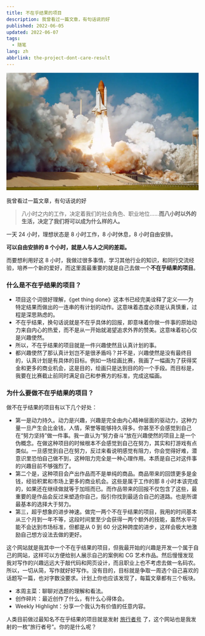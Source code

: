 ```yaml
---
title: 不在乎结果的项目
description: 我曾看过一篇文章，有句话说的好
published: 2022-06-05
updated: 2022-06-07
tags:
  - 随笔
lang: zh
abbrlink: the-project-dont-care-result
---
```


![cover](./_images/不在乎结果的项目-1754476917625.webp)

我曾看过一篇文章，有句话说的好

> 八小时之内的工作，决定着我们的社会角色、职业地位……**而八小时以外的生活，决定了我们将可以成为什么样的人。**

一天 24 小时，理想状态是 8 小时工作，8 小时休息，8 小时自由安排。

**可以自由安排的 8 个小时，就是人与人之间的差距。**

而要想利用好这 8 小时，我做过很多事情，学习其他行业的知识，和同行交流经验，培养一个新的爱好，而这里面最重要的就是自己去做一个**不在乎结果的项目**。

### 什么是不在乎结果的项目？

- 项目这个词很好理解，《get thing done》这本书已经完美诠释了定义——为特定结果而做出的一连串的有计划的动作。这意味着态度必须是认真慎重，过程是深思熟虑的。
- 不在乎结果，换句话说就是不在乎具体的回报，即意味着你做一件事的原始动力来自内心的热爱，而不是从一开始就渴望追求外界的赞美。这意味着初心仅是兴趣使然。
- 所以，不在乎结果的项目就是一件兴趣使然且认真计划的事。
- 都兴趣使然了那认真计划岂不是很矛盾吗？并不是，兴趣使然是没有最终目的，认真计划是有具体的目标。例如一场绘画比赛，我画了一幅画为了获得奖金和更多的商业机会，这是目的，绘画只是达到目的的一个手段。而目标是，我要在比赛截止前同时满足自己和参赛方的标准，完成这幅画。

### 为什么要做不在乎结果的项目？

做不在乎结果的项目有以下几个好处：

- 第一是动力持久。动力是兴趣，兴趣是完全由内心精神层面的驱动力，这种力量一旦产生会比金钱，人情，荣誉等能够持久得多。你甚至不会感觉到自己在“努力坚持”做一件事。我一直认为“努力奋斗“放在兴趣使然的项目上是一个伪概念。在做这种项目的时候根本不会感觉到自己在努力，其实和打游戏有点类似。一旦感觉到自己在努力，反过来看说明感觉有阻力，你会觉得好难，潜意识里恐怕自己做不到，这种阻力完全是一种心理作用。本质是自己对这件事的兴趣目前不够强烈了。
- 第二个是，这种项目会产出作品而不是单纯的商品。商品带来的回馈更多是金钱，经验积累和市场上更多的商业机会。这些是属于工作的那 8 小时本该完成的，如果还在继续做就等于加班而已。而作品带来的回报不仅包含了这些，最重要的是作品会反过来塑造你自己，指引你找到最适合自己的道路。也是所谓最基本的选择大于努力。
- 第三，超乎想象的进步神速。做完一两个不在乎结果的项目，我用的时间基本从三个月到一年不等，这段时间里至少会获得一两个额外的技能，虽然水平可能不会达到市场标准，但都是从 0 到 60 分这种跨度的进步，这样会极大地激励自己想方设法去做的更好。

这个网站就是我其中一个不在乎结果的项目，但我最开始的兴趣是开发一个属于自己的网站，这样可以方便给别人展示自己的案例和 CG 艺术作品。然后慢慢发现我对写作的兴趣远远大于敲代码和网页设计，而且职业上也不考虑去做一名码农。所以，一切从简，写作就好好写作。没有目的，目标就是争取一周选个自己喜欢的话题写一篇，也对字数没要求。计划上你也应该发现了，每篇文章都有三个板块。

- 本周主菜：聊聊对选题的理解和看法。
- 创作碎片：最近创作了什么，有什么心得体会。
-   Weekly Highlight：分享一个我认为有价值的任意内容。

人类目前做过最知名不在乎结果的项目就是发射 [旅行者号](https://baike.baidu.com/item/%E6%97%85%E8%A1%8C%E8%80%85%E5%8F%B7%E6%8E%A2%E6%B5%8B%E5%99%A8/713670) 了，这个网站也是我发射的一枚“旅行者号”。你的是什么呢？